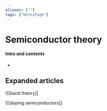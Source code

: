 ```yaml
---
aliases: [""]
tags: ["NotesPage"]
---
```


# Semiconductor theory

#### Intro and contents
- 

## Expanded articles
![[band theory]]

![[doping semiconductors]]